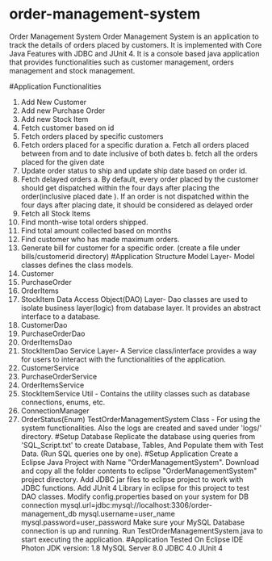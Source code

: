 # order-management-system
Order Management System
Order Management System is an application to track the details of orders placed by customers.
It is implemented with Core Java Features with JDBC and JUnit 4. It is a console based java application that provides functionalities such as
customer management, orders management and stock management.

#Application Functionalities
1. Add New Customer
2. Add new Purchase Order
3. Add new Stock Item
4. Fetch customer based on id
5. Fetch orders placed by specific customers
6. Fetch orders placed for a specific duration
  a. Fetch all orders placed between from and to date inclusive of both dates
  b. fetch all the orders placed for the given date
7. Update order status to ship and update ship date based on order id.
8. Fetch delayed orders
  a. By default, every order placed by the customer should get dispatched within the four days after placing the order(inclusive placed date ). 
  If an order is not dispatched within the four days after placing date, it should be considered as delayed order
9. Fetch all Stock Items
10. Find month-wise total orders shipped.
11. Find total amount collected based on months
12. Find customer who has made maximum orders.
13. Generate bill for customer for a specific order. (create a file under bills/customerid directory)
#Application Structure
Model Layer- Model classes defines the class models.
1. Customer
2. PurchaseOrder
3. OrderItems
4. StockItem
Data Access Object(DAO) Layer- Dao classes are used to isolate business
layer(logic) from database layer. It provides an abstract interface to a
database.
1. CustomerDao
2. PurchaseOrderDao
3. OrderItemsDao
4. StockItemDao
Service Layer- A Service class/interface provides a way for users to
interact with the functionalities of the application.
1. CustomerService
2. PurchaseOrderService
3. OrderItemsService
4. StockItemService
Util - Contains the utility classes such as database connections, enums,
etc.
1. ConnectionManager
2. OrderStatus(Enum)
TestOrderManagementSystem Class - For using the system functionalities.
Also the logs are created and saved under 'logs/' directory.
#Setup Database
Replicate the database using queries from 'SQL_Script.txt' to create
Database, Tables, And Populate them with Test Data. (Run SQL queries one by
one).
#Setup Application
Create a Eclipse Java Project with Name "OrderManagementSystem".
Download and copy all the folder contents to eclipse "OrderManagementSystem"
project directory.
Add JDBC jar files to eclipse project to work with JDBC functions.
Add JUnit 4 Library in eclipse for this project to test DAO classes.
Modify config.properties based on your system for DB connection
mysql.url=jdbc:mysql://localhost:3306/order-management_db
mysql.username=user_name
mysql.password=user_password
Make sure your MySQL Database connection is up and running.
Run TestOrderManagementSystem.java to start executing the application.
#Application Tested On
Eclipse IDE Photon
JDK version: 1.8
MySQL Server 8.0
JDBC 4.0
JUnit 4
